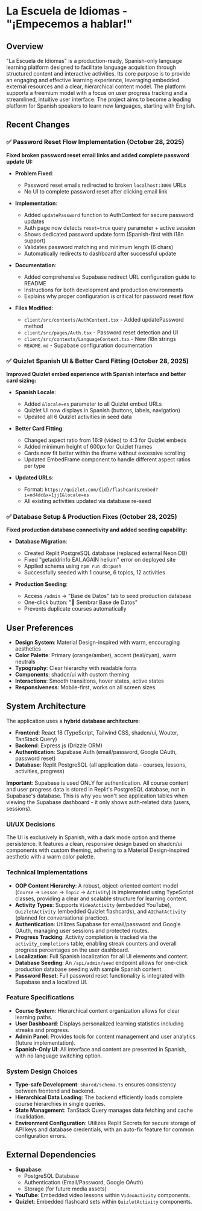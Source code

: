 # La Escuela de Idiomas - "¡Empecemos a hablar!"

## Overview

"La Escuela de Idiomas" is a production-ready, Spanish-only language learning platform designed to facilitate language acquisition through structured content and interactive activities. Its core purpose is to provide an engaging and effective learning experience, leveraging embedded external resources and a clear, hierarchical content model. The platform supports a freemium model with a focus on user progress tracking and a streamlined, intuitive user interface. The project aims to become a leading platform for Spanish speakers to learn new languages, starting with English.

## Recent Changes

### ✅ Password Reset Flow Implementation (October 28, 2025)
**Fixed broken password reset email links and added complete password update UI:**

- **Problem Fixed**:
  - Password reset emails redirected to broken `localhost:3000` URLs
  - No UI to complete password reset after clicking email link

- **Implementation**:
  - Added `updatePassword` function to AuthContext for secure password updates
  - Auth page now detects `reset=true` query parameter + active session
  - Shows dedicated password update form (Spanish-first with i18n support)
  - Validates password matching and minimum length (6 chars)
  - Automatically redirects to dashboard after successful update

- **Documentation**:
  - Added comprehensive Supabase redirect URL configuration guide to README
  - Instructions for both development and production environments
  - Explains why proper configuration is critical for password reset flow

- **Files Modified**:
  - `client/src/contexts/AuthContext.tsx` - Added updatePassword method
  - `client/src/pages/Auth.tsx` - Password reset detection and UI
  - `client/src/contexts/LanguageContext.tsx` - New i18n strings
  - `README.md` - Supabase configuration documentation

### ✅ Quizlet Spanish UI & Better Card Fitting (October 28, 2025)
**Improved Quizlet embed experience with Spanish interface and better card sizing:**

- **Spanish Locale**:
  - Added `&locale=es` parameter to all Quizlet embed URLs
  - Quizlet UI now displays in Spanish (buttons, labels, navigation)
  - Updated all 6 Quizlet activities in seed data

- **Better Card Fitting**:
  - Changed aspect ratio from 16:9 (video) to 4:3 for Quizlet embeds
  - Added minimum height of 600px for Quizlet frames
  - Cards now fit better within the iframe without excessive scrolling
  - Updated EmbedFrame component to handle different aspect ratios per type

- **Updated URLs**:
  - Format: `https://quizlet.com/{id}/flashcards/embed?i=nd4dc&x=1jj1&locale=es`
  - All existing activities updated via database re-seed

### ✅ Database Setup & Production Fixes (October 28, 2025)
**Fixed production database connectivity and added seeding capability:**

- **Database Migration**:
  - Created Replit PostgreSQL database (replaced external Neon DB)
  - Fixed "getaddrinfo EAI_AGAIN helium" error on deployed site
  - Applied schema using `npm run db:push`
  - Successfully seeded with 1 course, 6 topics, 12 activities

- **Production Seeding**:
  - Access `/admin` → "Base de Datos" tab to seed production database
  - One-click button: "🌱 Sembrar Base de Datos"
  - Prevents duplicate courses automatically

## User Preferences

- **Design System**: Material Design-inspired with warm, encouraging aesthetics
- **Color Palette**: Primary (orange/amber), accent (teal/cyan), warm neutrals
- **Typography**: Clear hierarchy with readable fonts
- **Components**: shadcn/ui with custom theming
- **Interactions**: Smooth transitions, hover states, active states
- **Responsiveness**: Mobile-first, works on all screen sizes

## System Architecture

The application uses a **hybrid database architecture**:

- **Frontend**: React 18 (TypeScript, Tailwind CSS, shadcn/ui, Wouter, TanStack Query)
- **Backend**: Express.js (Drizzle ORM)
- **Authentication**: Supabase Auth (email/password, Google OAuth, password reset)
- **Database**: Replit PostgreSQL (all application data - courses, lessons, activities, progress)

**Important**: Supabase is used ONLY for authentication. All course content and user progress data is stored in Replit's PostgreSQL database, not in Supabase's database. This is why you won't see application tables when viewing the Supabase dashboard - it only shows auth-related data (users, sessions).

### UI/UX Decisions
The UI is exclusively in Spanish, with a dark mode option and theme persistence. It features a clean, responsive design based on shadcn/ui components with custom theming, adhering to a Material Design-inspired aesthetic with a warm color palette.

### Technical Implementations
- **OOP Content Hierarchy**: A robust, object-oriented content model (`Course` → `Lesson` → `Topic` → `Activity`) is implemented using TypeScript classes, providing a clear and scalable structure for learning content.
- **Activity Types**: Supports `VideoActivity` (embedded YouTube), `QuizletActivity` (embedded Quizlet flashcards), and `AIChatActivity` (planned for conversational practice).
- **Authentication**: Utilizes Supabase for email/password and Google OAuth, managing user sessions and protected routes.
- **Progress Tracking**: Activity completion is tracked via the `activity_completions` table, enabling streak counters and overall progress percentages on the user dashboard.
- **Localization**: Full Spanish localization for all UI elements and content.
- **Database Seeding**: An `/api/admin/seed` endpoint allows for one-click production database seeding with sample Spanish content.
- **Password Reset**: Full password reset functionality is integrated with Supabase and a localized UI.

### Feature Specifications
- **Course System**: Hierarchical content organization allows for clear learning paths.
- **User Dashboard**: Displays personalized learning statistics including streaks and progress.
- **Admin Panel**: Provides tools for content management and user analytics (future implementation).
- **Spanish-Only UI**: All interface and content are presented in Spanish, with no language switching option.

### System Design Choices
- **Type-safe Development**: `shared/schema.ts` ensures consistency between frontend and backend.
- **Hierarchical Data Loading**: The backend efficiently loads complete course hierarchies in single queries.
- **State Management**: TanStack Query manages data fetching and cache invalidation.
- **Environment Configuration**: Utilizes Replit Secrets for secure storage of API keys and database credentials, with an auto-fix feature for common configuration errors.

## External Dependencies

- **Supabase**:
    - PostgreSQL Database
    - Authentication (Email/Password, Google OAuth)
    - Storage (for future media assets)
- **YouTube**: Embedded video lessons within `VideoActivity` components.
- **Quizlet**: Embedded flashcard sets within `QuizletActivity` components.